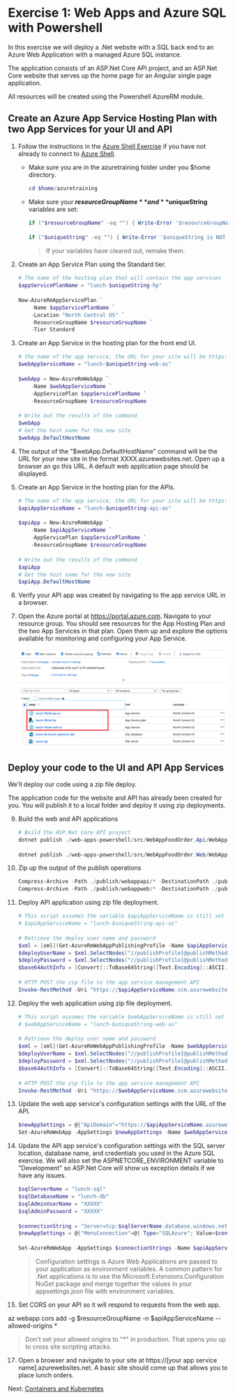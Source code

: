 # Exercise 1: Web Apps and Azure SQL with Powershell

In this exercise we will deploy a .Net website with a SQL back end to an Azure Web Application with a managed Azure SQL instance.

The application consists of an ASP.Net Core API project, and an ASP.Net Core website that serves up the home page for an Angular single page application.

All resources will be created using the Powershell AzureRM module.

## Create an Azure App Service Hosting Plan with two App Services for your UI and API

1. Follow the instructions in the [Azure Shell Exercise](./02-azure-shell.md) if you have not already to connect to [Azure Shell](shell.azure.com).  

    - Make sure you are in the azuretraining folder under you $home directory.
        ```powershell
        cd $home/azuretraining
        ```
    - Make sure your **$resourceGroupName** and **$uniqueString** variables are set:
        ```powershell
        if ("$resourceGroupName" -eq "") { Write-Error '$resourceGroupName is NOT set!' } else { '$resourceGroupName is set!' }

        if ("$uniqueString" -eq "") { Write-Error '$uniqueString is NOT set!' } else { '$uniqueString is set!' }
        ```
        >If your variables have cleared out, remake them. 

2. Create an App Service Plan using the Standard tier.

    ```powershell
    # The name of the hosting plan that will contain the app services
    $appServicePlanName = "lunch-$uniqueString-hp"
    
    New-AzureRmAppServicePlan `
        -Name $appServicePlanName `
        -Location "North Central US" `
        -ResourceGroupName $resourceGroupName `
        -Tier Standard
    ```

4. Create an App Service in the hosting plan for the front end UI.

    ```powershell
    # the name of the app service, the URL for your site will be https://[app servicename].azurewebsites.net
    $webAppServiceName = "lunch-$uniqueString-web-as"

    $webApp = New-AzureRmWebApp `
        -Name $webAppServiceName `
        -AppServicePlan $appServicePlanName `
        -ResourceGroupName $resourceGroupName
    
    # Write out the results of the command
    $webApp
    # Get the host name for the new site
    $webApp.DefaultHostName
    ```

5. The output of the "$webApp.DefaultHostName" command will be the URL for your new site in the format XXXX.azurewebsites.net. Open up a browser an go this URL.  A default web application page should be displayed.

6. Create an App Service in the hosting plan for the APIs.

    ```powershell
    # The name of the app service, the URL for your site will be https://[app servicename].azurewebsites.net
    $apiAppServiceName = "lunch-$uniqueString-api-as"

    $apiApp = New-AzureRmWebApp `
        -Name $apiAppServiceName `
        -AppServicePlan $appServicePlanName `
        -ResourceGroupName $resourceGroupName
    
    # Write out the results of the command
    $apiApp
    # Get the host name for the new site
    $apiApp.DefaultHostName
    ```

7. Verify your API app was created by navigating to the app service URL in a browser.

8. Open the Azure portal at https://portal.azure.com.  Navigate to your resource group.  You should see resources for the App Hosting Plan and the two App Services in that plan.  Open them up and explore the options available for monitoring and configuring your App Service.

    ![Web App Resources](images/web-apps-resource-group.png)

## Deploy your code to the UI and API App Services

We'll deploy our code using a zip file deploy.

The application code for the website and API has already been created for you. You will publish it to a local folder and deploy it using zip deployments.

9. Build the web and API applications

    ```powershell
    # Build the ASP.Net Core API project
    dotnet publish ./web-apps-powershell/src/WebAppFoodOrder.Api/WebAppFoodOrder.Api.csproj -o $home/azuretraining/publish/webappapi

    dotnet publish ./web-apps-powershell/src/WebAppFoodOrder.Web/WebAppFoodOrder.Web.csproj -o $home/azuretraining/publish/webappweb
    ```

14. Zip up the output of the publish operations

    ```powershell
    Compress-Archive -Path ./publish/webappapi/* -DestinationPath ./publish/webappapi.zip -Force
    Compress-Archive -Path ./publish/webappweb/* -DestinationPath ./publish/webappweb.zip -Force
    ```

12. Deploy API application using zip file deployment.

    ```powershell
    # This script assumes the variable $apiAppServiceName is still set in your Powershell environment. If it is not set uncomment the line below and set it to your unique app service name.
    # $apiAppServiceName = "lunch-$uniqueString-api-as"

    # Retrieve the deploy user name and password
    $xml = [xml](Get-AzureRmWebAppPublishingProfile -Name $apiAppServiceName -ResourceGroupName $resourceGroupName)
    $deployUserName = $xml.SelectNodes("//publishProfile[@publishMethod=`"MSDeploy`"]/@userName").value
    $deployPassword = $xml.SelectNodes("//publishProfile[@publishMethod=`"MSDeploy`"]/@userPWD").value
    $base64AuthInfo = [Convert]::ToBase64String([Text.Encoding]::ASCII.GetBytes(("{0}:{1}" -f $deployUserName, $deployPassword)))

    # HTTP POST the zip file to the app service management API
    Invoke-RestMethod -Uri "https://$apiAppServiceName.scm.azurewebsites.net/api/zipdeploy" -Headers @{Authorization=("Basic {0}" -f $base64AuthInfo)} -UserAgent "powershell/1.0" -Method POST -InFile "./publish/webappapi.zip" -ContentType "multipart/form-data"
    ```

13. Deploy the web application using zip file deployment.

    ```powershell
    # This script assumes the variable $webAppServiceName is still set in your Powershell environment. If it is not set uncomment the line below and set it to your unique app service name.
    # $webAppServiceName = "lunch-$uniqueString-web-as"

    # Retrieve the deploy user name and password
    $xml = [xml](Get-AzureRmWebAppPublishingProfile -Name $webAppServiceName -ResourceGroupName $resourceGroupName)
    $deployUserName = $xml.SelectNodes("//publishProfile[@publishMethod=`"MSDeploy`"]/@userName").value
    $deployPassword = $xml.SelectNodes("//publishProfile[@publishMethod=`"MSDeploy`"]/@userPWD").value
    $base64AuthInfo = [Convert]::ToBase64String([Text.Encoding]::ASCII.GetBytes(("{0}:{1}" -f $deployUserName, $deployPassword)))

    # HTTP POST the zip file to the app service management API
    Invoke-RestMethod -Uri "https://$webAppServiceName.scm.azurewebsites.net/api/zipdeploy" -Headers @{Authorization=("Basic {0}" -f $base64AuthInfo)} -UserAgent "powershell/1.0" -Method POST -InFile "./publish/webappweb.zip" -ContentType "multipart/form-data"
    ```

14. Update the web app service's configuration settings with the URL of the API.

    ```powershell
    $newAppSettings = @{"ApiDomain"="https://$apiAppServiceName.azurewebsites.net"}
    Set-AzureRmWebApp -AppSettings $newAppSettings -Name $webAppServiceName -ResourceGroupName $resourceGroupName
    ```

15. Update the API app service's configuration settings with the SQL server location, database name, and credentials you used in the Azure SQL exercise. We will also set the ASPNETCORE_ENVIRONMENT variable to "Development" so ASP.Net Core will show us exception details if we have any issues.

    ```powershell
    $sqlServerName = "lunch-sql"
    $sqlDatabaseName = "lunch-db"
    $sqlAdminUserName = "XXXXX"
    $sqlAdminPassword = "XXXXX"

    $connectionString = "Server=tcp:$sqlServerName.database.windows.net,1433;Initial Catalog=$sqlDatabaseName;Persist Security Info=False;User ID=$sqlAdminUserName;Password=$sqlAdminPassword;MultipleActiveResultSets=False;Encrypt=True;TrustServerCertificate=False;Connection Timeout=30;"
    $newAppSettings = @{"MenuConnection"=@{ Type="SQLAzure"; Value=$connectionString };"OrderConnection"=@{ Type="SQLAzure"; Value=$connectionString }}

    Set-AzureRmWebApp -AppSettings $connectionStrings -Name $apiAppServiceName -ResourceGroupName $resourceGroupName
    ```
    > Configuration settings is Azure Web Applications are passed to your application as environment variables.  A common pattern for .Net applications is to use the Microsoft.Extensions.Configuration NuGet package and merge together the values in your appsettings.json file with environment variables.


16. Set CORS on your API so it will respond to requests from the web app. 

az webapp cors add -g $resourceGroupName -n $apiAppServiceName --allowed-origins *

> Don't set your allowed origins to "*" in production. That opens you up to cross site scripting attacks.

17. Open a browser and navigate to your site at https://[your app service name].azurewebsites.net.  A basic site should come up that allows you to place lunch orders.

Next: [Containers and Kubernetes](05-containers-kubernetes.md)

